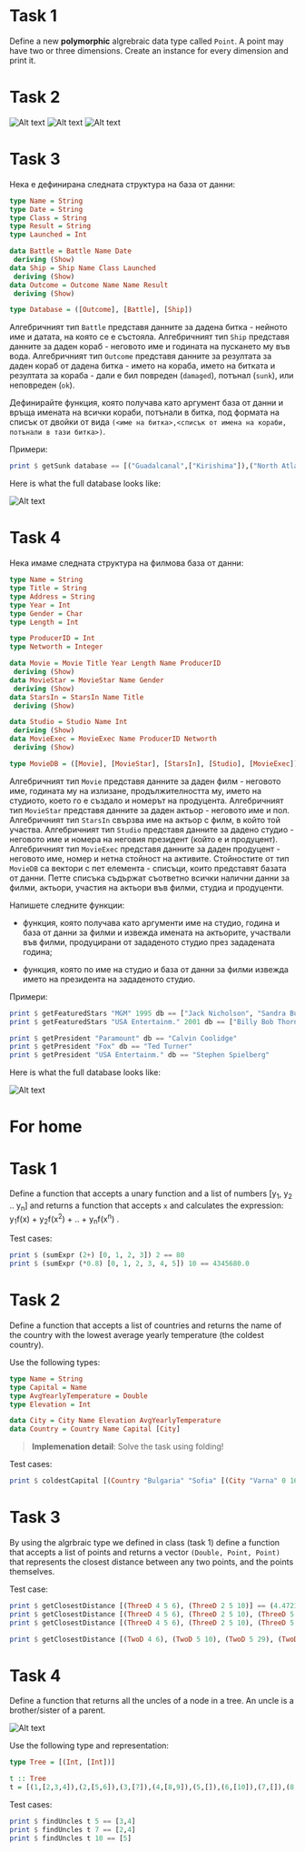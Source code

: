 # Task 1

Define a new **polymorphic** algrebraic data type called `Point`. A point may have two or three dimensions. Create an instance for every dimension and print it.

# Task 2

![Alt text](assets/graph1.png?raw=true "t.png")
![Alt text](assets/graph2.png?raw=true "t.png")
![Alt text](assets/graph3.png?raw=true "t.png")

# Task 3

Нека е дефинирана следната структура на база от данни:

```haskell
type Name = String
type Date = String
type Class = String
type Result = String
type Launched = Int

data Battle = Battle Name Date
 deriving (Show)
data Ship = Ship Name Class Launched
 deriving (Show)
data Outcome = Outcome Name Name Result
 deriving (Show)

type Database = ([Outcome], [Battle], [Ship])
```

Алгебричният тип `Battle` представя данните за дадена битка - нейното име и датата, на която се е състояла. Алгебричният тип `Ship` представя данните за даден кораб - неговото име и годината на пускането му във вода. Алгебричният тип `Outcome` представя данните за резултата за даден кораб от дадена битка - името на кораба, името на битката и резултата за кораба - дали е бил повреден (`damaged`), потънал (`sunk`), или неповреден (`ok`).

Дефинирайте функция, която получава като аргумент база от данни и връща имената на всички кораби, потънали в битка, под формата на списък от двойки от вида `(<име на битка>,<списък от имена на кораби, потънали в тази битка>)`.

Примери:

```haskell
print $ getSunk database == [("Guadalcanal",["Kirishima"]),("North Atlantic",["Bismarck","Hood"]),("North Cape",["Schamhorst"]),("Surigao Strait",["Yamashiro","Fuso"])]
```

Here is what the full database looks like:

![Alt text](assets/shipDB.png?raw=true "shipDB")

# Task 4

Нека имаме следната структура на филмова база от данни:

```haskell
type Name = String
type Title = String
type Address = String
type Year = Int
type Gender = Char
type Length = Int

type ProducerID = Int
type Networth = Integer

data Movie = Movie Title Year Length Name ProducerID
 deriving (Show)
data MovieStar = MovieStar Name Gender
 deriving (Show)
data StarsIn = StarsIn Name Title
 deriving (Show)

data Studio = Studio Name Int
 deriving (Show)
data MovieExec = MovieExec Name ProducerID Networth
 deriving (Show)

type MovieDB = ([Movie], [MovieStar], [StarsIn], [Studio], [MovieExec])
```

Алгебричният тип `Movie` представя данните за даден филм - неговото име, годината му на излизане, продължителността му, името на студиото, което го e създало и номерът на продуцента. Алгебричният тип `MovieStar` представя данните за даден актьор - неговото име и пол. Алгебричният тип `StarsIn` свързва име на актьор с филм, в който той участва. Алгебричният тип `Studio` представя данните за дадено студио - неговото име и номера на неговия президент (който е и продуцент). Алгебричният тип `MovieExec` представя данните за даден продуцент - неговото име, номер и нетна стойност на активите. Стойностите от тип `MovieDB` са вектори с пет елемента - списъци, които представят базата от данни. Петте списъка съдържат съответно всички налични данни за филми, актьори, участия на актьори във филми, студиа и продуценти.

Напишете следните функции:

- функция, която получава като аргументи име на студио, година и база от данни за филми и извежда имената на актьорите, участвали във филми, продуцирани от зададеното студио през зададената година;

- функция, която по име на студио и база от данни за филми извежда името на президента на зададеното студио.

Примери:

```haskell
print $ getFeaturedStars "MGM" 1995 db == ["Jack Nicholson", "Sandra Bulloc"]
print $ getFeaturedStars "USA Entertainm." 2001 db == ["Billy Bob Thornton", "Scarlett Johansson", "Orlando Bloom", "Cate Blanchett", "Liv Tyler"]

print $ getPresident "Paramount" db == "Calvin Coolidge"
print $ getPresident "Fox" db == "Ted Turner"
print $ getPresident "USA Entertainm." db == "Stephen Spielberg"
```

Here is what the full database looks like:

![Alt text](assets/movieDB.png?raw=true "movieDB")

# For home

# Task 1

Define a function that accepts a unary function and a list of numbers [y<sub>1</sub>, y<sub>2</sub> .. y<sub>n</sub>] and returns a function that accepts `x` and calculates the expression: y<sub>1</sub>f(x) + y<sub>2</sub>f(x<sup>2</sup>) + .. + y<sub>n</sub>f(x<sup>n</sup>) .

Test cases:

```haskell
print $ (sumExpr (2+) [0, 1, 2, 3]) 2 == 80
print $ (sumExpr (*0.8) [0, 1, 2, 3, 4, 5]) 10 == 4345680.0
```

# Task 2

Define a function that accepts a list of countries and returns the name of the country with the lowest average yearly temperature (the coldest country).

Use the following types:

```haskell
type Name = String
type Capital = Name
type AvgYearlyTemperature = Double
type Elevation = Int

data City = City Name Elevation AvgYearlyTemperature
data Country = Country Name Capital [City]
```

> **Implemenation detail**: Solve the task using folding!

Test cases:

```haskell
print $ coldestCapital [(Country "Bulgaria" "Sofia" [(City "Varna" 0 16), (City "Plovdiv" 120 14), (City "Sofia" 420 13)]), (Country "Germany" "Berlin" [(City "Munchen" 200 15), (City "Berlin" 150 12), (City "Ulm" 210 15)]), (Country "France" "Paris" [(City "Paris" 180 15), (City "Nice" 0 14), (City "Lyon" 500 13)])] == "Germany"
```

# Task 3

By using the algrbraic type we defined in class (task 1) define a function that accepts a list of points and returns a vector `(Double, Point, Point)` that represents the closest distance between any two points, and the points themselves.

Test case:

```haskell
print $ getClosestDistance [(ThreeD 4 5 6), (ThreeD 2 5 10)] == (4.47213595499958,ThreeD 4.0 5.0 6.0,ThreeD 2.0 5.0 10.0)
print $ getClosestDistance [(ThreeD 4 5 6), (ThreeD 2 5 10), (ThreeD 5 2 (-10)), (ThreeD (-2) 1 45), (ThreeD 12 0 2)] == (4.47213595499958,ThreeD 4.0 5.0 6.0,ThreeD 2.0 5.0 10.0)
print $ getClosestDistance [(ThreeD 4 5 6), (ThreeD 2 5 10), (ThreeD 5 2 (-10)), (ThreeD (-2) 1 45), (ThreeD 12 0 2), (ThreeD 6 5 4)] == (2.8284271247461903,ThreeD 4.0 5.0 6.0,ThreeD 6.0 5.0 4.0)

print $ getClosestDistance [(TwoD 4 6), (TwoD 5 10), (TwoD 5 29), (TwoD 1 45), (TwoD 0 2), (TwoD 69 42)] == (4.123105625617661,TwoD 4.0 6.0,TwoD 5.0 10.0)
```

# Task 4

Define a function that returns all the uncles of a node in a tree. An uncle is a brother/sister of a parent.

![Alt text](assets/t.png?raw=true "t.png")

Use the following type and representation:

```haskell
type Tree = [(Int, [Int])]

t :: Tree
t = [(1,[2,3,4]),(2,[5,6]),(3,[7]),(4,[8,9]),(5,[]),(6,[10]),(7,[]),(8,[]),(9,[]),(10,[])]
```

Test cases:

```haskell
print $ findUncles t 5 == [3,4]
print $ findUncles t 7 == [2,4]
print $ findUncles t 10 == [5]
```
